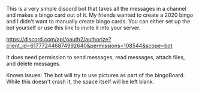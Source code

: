 This is a very simple discord bot that takes all the messages in a channel and makes a bingo card out of it.
My friends wanted to create a 2020 bingo and I didn't want to manually create bingo cards. 
You can either set up the bot yourself or use this link to invite it into your server.

https://discord.com/api/oauth2/authorize?client_id=617772446874992640&permissions=108544&scope=bot

It does need permission to send messages, read messages, attach files, and delete messages. 

Known issues: The bot will try to use pictures as part of the bingoBoard. While this doesn't crash it, the space itself will be left blank.
